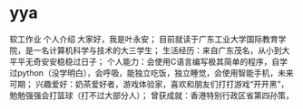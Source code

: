 # yya
软工作业
个人介绍 
大家好，我是叶永安； 
目前就读于广东工业大学国际教育学院，是一名计算机科学与技术的大三学生； 
生活经历：来自广东茂名，从小到大平平无奇安安稳稳过日子； 
个人能力：会使用C语言编写极其简单的程序，自学过python（没学明白），会呼吸，能独立吃饭，独立睡觉，会使用智能手机，未来可期； 
兴趣爱好：奶茶爱好者，游戏体验家，喜欢和朋友们打打游戏“开开黑”，勉勉强强会打篮球（打不过大部分人）； 
曾获成就：香港特别行政区省第四孙策，
